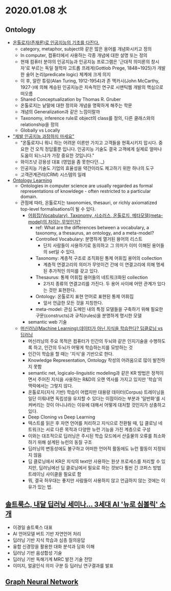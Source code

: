 # 2020.01.08 水

## Ontology
- [온톨로지(존재론)로 인공지능의 기초를 다진다.](http://ith.kr/chair/semanticweb/sw0302.html)
  - category, metaphor, subject와 같은 많은 용어를 개념화시키고 정의
  - In computer, 컴퓨터에서 사용하는 각종 개념에 대한 설명 또는 정의
  - 현재 컴퓨터 분야의 인공지능과 인공지능 프로그램은 '근대적 의미론의 창시자'로 부르는 독일 철학자 고트롭 프레게(Gottlob Prege, 1848~1925)가 개발한 술어 논리(predicate logic) 체계에 크게 의지
  - 이 후, 알란 튜링(Alan Turing, 1912-1954)과 존 맥카시(John McCarthy, 1927-)에 의해 계승된 인공지능은 지속적인 연구로 시맨틱웹 개발의 핵심으로 떠오름
  - Shared Conceptualization by Thomas R. Gruber
  - 온톨로지는 낱말에 대한 정의와 개념을 명확하게 해주는 학문
  - 개념의 Generalization과 같은 느낌이랄까
  - Taxonomy, inference rule로 object의 class를 정의, 다른 클래스와의 relationship을 정의
  - Globally vs Locally
- ["제발 인공지능 과장하지 마세요"](https://byline.network/2017/05/26-4/)
  - "온톨로지니 뭐니 하는 어려운 이론만 가지고 고객들을 현혹시키지 맙시다. 중요한 건 오직 정답률뿐 입니다. 인공지능 기술도 결국 고객에게 실제로 얼마나 도움이 되느냐가 가장 중요한 것입니다."
  - 와이즈넛 강용성 대표 (영업을 좀 못한다던.._)
  - 인공지능 기술도 기업의 효율성을 약간이라도 제고하기 위한 하나의 도구
  - 고객관계관리(CRM) 시스템의 일례
- [Ontology Learning](http://jens-lehmann.org/files/2014/pol_introduction.pdf)
  - Ontologies in computer science are usually regarded as formal representations of knowldege - often restricted to a particular domain.
  - 관점에 따라, 온톨로지는 taxonomies, thesauri, or richly axiomatized top-level formalisations이 될 수 있다.
    - [어휘집(Vocabulary), Taxonomy, 시소러스, 온톨로지, 메타모델(meta-model)의 차이는 무엇인가?](http://www.ezmeta.co.kr/page/?p=31)
      - ref: What are the differences between a vocabulary, a taxonomy, a thesaurus, an ontology, and a meta-model?
      - Controlled Vocabulary: 분명하게 열거된 용어의 리스트
        - 단지 사람들이 사용하기로 동의하고 그 의미가 이미 이해된 용어들의 set일 수 있다.
      - Taxonomy: 계층적 구조로 조직화된 통제 어휘집 용어의 collection
        - 계층적 연결고리의 의미가 무엇이건 간에 이 연결고리에 의해 명세된 추가적인 의미를 갖고 있다.
      - Thesaurus: 통제 어휘집 용어들의 네트워크화된 collection
        - 2가지 종류의 연결고리를 가진다. 두 용어 사이에 어떤 관계가 있다는 것만 표현한다.
      - Ontology: 온톨로지 표현 언어로 표현된 통제 어휘집
        - 앞서 언급한 모든 것을 지칭한다.
      - meta-model: 관심 도메인 내의 특정 모델들을 구축하기 위해 필요한 구문(constructs)과 규칙(rules)을 분명하게 명시한 모델
    - semantic web 기술
  - [머신러닝(Machine Learning):데이터가 아닌 지식을 학습한다? 딥클로닝 vs 딥러닝](https://steemit.com/kr-newbie/@jenna.pulse9/machine-learning-vs)
    - 머신러닝의 주요 목적은 컴퓨터가 인간의 두뇌와 같은 인지기술을 수행하도록 하고, 인간의 두뇌가 어떻게 학습하는지를 모방하는 것
    - 인간이 학습을 할 때는 '지식'을 기반으로 한다.
    - Knowledge Representation, Ontology 작성의 어려움으로 많이 발전하지 못함
    - semantic net, logicalo-linguistic modeling과 같은 KR 방법은 정적이면서 주어진 지식을 사용하는 R&D의 오랜 역사를 가지고 있지만 '학습'의 맥락에서는 그렇지 않다.
    - 온톨로지(지식 기반) 학습이 어렵지만 대용량 데이터(Corpus) 트레이닝을 일단 이뤄내면 독립성을 유지할 수 있다는 이점이라는 부분과 '일반화'를 시켜버리는 것이 아니냐라는 이유에 대해서 어떻게 대처할 것인지가 상충하고 있다.
    - Deep Cloning vs Deep Learning
    - 텍스트를 읽은 후 자연 언어를 처리하고 지식으로 전환될 때, 딥 클로닝 네트워크는 서로 다른 목적과 다양한 뉴런 기능을 가진 계층으로 구성
    - 이와는 대조적으로 딥러닝은 주시된 학습 모드에서 산출물의 오류를 최소화하기 위해 설계된 뉴런의 동질 구조
    - 딥러닝의 변동성에도 불구하고 어떠한 언어적 활동에도 뉴런 활동이 지정되지 않음
    - 딥 클로닝에서 KR은 지식의 text만 사용하는 원샷 프로세스를 처리할 수 있지만, 딥러닝에선 딥 클로닝에서 필요로 하는 것보다 훨씬 긴 코퍼스 방법 트레이닝 사이클을 필요로 함
    - 뭐, 결국 허우대는 좋지만 사람들이 사용하지 않고 언급하지 않는 것에는 이유가 있는 법.

## [솔트룩스, 내달 딥러닝 세미나... 3세대 AI '뉴로 심볼릭' 소개](http://www.inews24.com/view/1224248)
- 이경일 솔트룩스 대표
- AI 언어모델 버트 기반 자연언어 처리
- 딥러닝 기반 지식 학습과 심층 질의응답
- 융합 신경망을 활용한 대화 분석과 담화 이해
- 딥러닝 기반 음성합성 기술
- 딥러닝 기반 독해기계 MRC 발전 기술 전망
- 이미지, 얼굴인식 의미 구분 등 딥러닝 연구결과를 발표
  
## [Graph Neural Network](http://www.secmem.org/blog/2019/08/17/gnn/)
